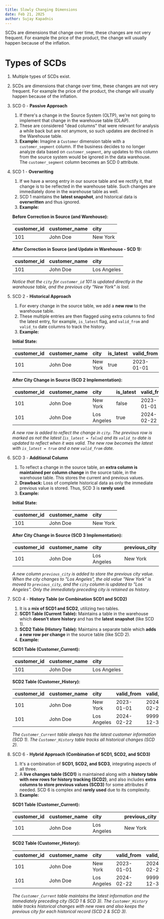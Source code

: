```yaml
---
title: Slowly Changing Dimensions
date: Feb 21, 2025
author: Sujay Kapadnis
---
```

SCDs are dimensions that change over time, these changes are not very frequent. For example the price of the product, the change will usually happen because of the inflation.

# Types of SCDs

1. Multiple types of SCDs exist.
2. SCDs are dimensions that change over time, these changes are not very frequent. For example the price of the product, the change will usually happen because of the inflation.
3. SCD 0 -  **Passive Approach**
    1. If there's a change in the Source System (OLTP), we're not going to implement that change in the warehouse table (OLAP).
    2. These are considered "dead columns" that were relevant for analysis a while back but are not anymore, so such updates are declined in the Warehouse table.
    3. **Example:** Imagine a `Customer` dimension table with a `customer_segment` column. If the business decides to no longer analyze data based on `customer_segment`, any updates to this column from the source system would be ignored in the data warehouse. The `customer_segment` column becomes an SCD 0 attribute.

4. SCD 1 - **Overwriting**
    1. If we have a wrong entry in our source table and we rectify it, that change is to be reflected in the warehouse table. Such changes are immediately done in the warehouse table as well.
    2. SCD 1 maintains the **latest snapshot**, and historical data is **overwritten** and thus ignored.
    3. **Example:**

    **Before Correction in Source (and Warehouse):**

    | customer_id | customer_name | city    |
    | :---------- | :------------ | :------ |
    | 101         | John Doe      | New York |

    **After Correction in Source (and Update in Warehouse - SCD 1):**

    | customer_id | customer_name | city     |
    | :---------- | :------------ | :------- |
    | 101         | John Doe      | Los Angeles |

    *Notice that the `city` for `customer_id` 101 is updated directly in the warehouse table, and the previous city "New York" is lost.*

5. SCD 2 - **Historical Approach**
    1. For every change in the source table, we add a **new row** to the warehouse table.
    2. These multiple entries are then flagged using extra columns to find the latest entry, for example, `is_latest` flag, and `valid_from` and `valid_to` date columns to track the history.
    3. **Example:**

    **Initial State:**

    | customer_id | customer_name | city    | is_latest | valid_from | valid_to   |
    | :---------- | :------------ | :------ | :-------- | :--------- | :--------- |
    | 101         | John Doe      | New York | true      | 2023-01-01 | 9999-12-31 |

    **After City Change in Source (SCD 2 Implementation):**

    | customer_id | customer_name | city        | is_latest | valid_from | valid_to   |
    | :---------- | :------------ | :---------- | :-------- | :--------- | :--------- |
    | 101         | John Doe      | New York    | false     | 2023-01-01 | 2024-02-21 |
    | 101         | John Doe      | Los Angeles | true      | 2024-02-22 | 9999-12-31 |

    *A new row is added to reflect the change in `city`. The previous row is marked as not the latest (`is_latest = false`) and its `valid_to` date is updated to reflect when it was valid. The new row becomes the latest with `is_latest = true` and a new `valid_from` date.*

6. SCD 3 - **Additional Column**
    1. To reflect a change in the source table, an **extra column is maintained per column change** in the source table, in the warehouse table. This stores the current and previous values.
    2. **Drawback:** Loss of complete historical data as only the immediate previous value is stored. Thus, SCD 3 is **rarely used**.
    3. **Example:**

    **Initial State:**

    | customer_id | customer_name | city    |
    | :---------- | :------------ | :------ |
    | 101         | John Doe      | New York |

    **After City Change in Source (SCD 3 Implementation):**

    | customer_id | customer_name | city        | previous_city |
    | :---------- | :------------ | :---------- | :------------ |
    | 101         | John Doe      | Los Angeles | New York      |

    *A new column `previous_city` is added to store the previous city value. When the city changes to "Los Angeles", the old value "New York" is moved to `previous_city`, and the `city` column is updated to "Los Angeles". Only the immediately preceding city is retained as history.*

7. SCD 4 - **History Table (or Combination SCD1 and SCD2)**
    1. It is a **mix of SCD1 and SCD2**, utilizing two tables.
    2. **SCD1 Table (Current Table):** Maintains a table in the warehouse which **doesn't store history** and has the **latest snapshot** (like SCD 1).
    3. **SCD2 Table (History Table):** Maintains a separate table which **adds a new row per change** in the source table (like SCD 2).
    4. **Example:**

    **SCD1 Table (Customer\_Current):**

    | customer_id | customer_name | city        |
    | :---------- | :------------ | :---------- |
    | 101         | John Doe      | Los Angeles |

    **SCD2 Table (Customer\_History):**

    | customer_id | customer_name | city    | valid_from | valid_to   |
    | :---------- | :------------ | :------ | :--------- | :--------- |
    | 101         | John Doe      | New York | 2023-01-01 | 2024-02-21 |
    | 101         | John Doe      | Los Angeles | 2024-02-22 | 9999-12-31 |

    *The `Customer_Current` table always has the latest customer information (SCD 1). The `Customer_History` table tracks all historical changes (SCD 2).*

8.  SCD 6 - **Hybrid Approach (Combination of SCD1, SCD2, and SCD3)**
    1. It's a combination of **SCD1, SCD2, and SCD3**, integrating aspects of all three.
    2. A **live changes table (SCD1)** is maintained along with a **history table with new rows for history tracking (SCD2)**, and also includes **extra columns to store previous values (SCD3)** for some attributes if needed. SCD 6 is complex and **rarely used** due to its complexity.
    3. **Example:**

    **SCD1 Table (Customer\_Current):**

    | customer_id | customer_name | city        | previous_city |
    | :---------- | :------------ | :---------- | :------------ |
    | 101         | John Doe      | Los Angeles | New York      |

    **SCD2 Table (Customer\_History):**

    | customer_id | customer_name | city        | valid_from | valid_to   | previous_city |
    | :---------- | :------------ | :---------- | :--------- | :--------- | :------------ |
    | 101         | John Doe      | New York    | 2023-01-01 | 2024-02-21 | NULL          |
    | 101         | John Doe      | Los Angeles | 2024-02-22 | 9999-12-31 | New York      |

    *The `Customer_Current` table maintains the latest information and the immediately preceding city (SCD 1 & SCD 3). The `Customer_History` table tracks historical changes with new rows and also keeps the previous city for each historical record (SCD 2 & SCD 3).*

